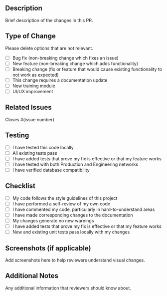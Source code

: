 ## Description

Brief description of the changes in this PR.

## Type of Change

Please delete options that are not relevant.

- [ ] Bug fix (non-breaking change which fixes an issue)
- [ ] New feature (non-breaking change which adds functionality)
- [ ] Breaking change (fix or feature that would cause existing functionality to not work as expected)
- [ ] This change requires a documentation update
- [ ] New training module
- [ ] UI/UX improvement

## Related Issues

Closes #(issue number)

## Testing

- [ ] I have tested this code locally
- [ ] All existing tests pass
- [ ] I have added tests that prove my fix is effective or that my feature works
- [ ] I have tested with both Production and Engineering networks
- [ ] I have verified database compatibility

## Checklist

- [ ] My code follows the style guidelines of this project
- [ ] I have performed a self-review of my own code
- [ ] I have commented my code, particularly in hard-to-understand areas
- [ ] I have made corresponding changes to the documentation
- [ ] My changes generate no new warnings
- [ ] I have added tests that prove my fix is effective or that my feature works
- [ ] New and existing unit tests pass locally with my changes

## Screenshots (if applicable)

Add screenshots here to help reviewers understand visual changes.

## Additional Notes

Any additional information that reviewers should know about.
